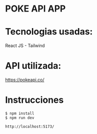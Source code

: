 # POKE API APP

  # Tecnologias usadas:
  React JS - Tailwind

  # API utilizada:
  https://pokeapi.co/

  # Instrucciones
    $ npm install
    $ npm run dev
    
    http://localhost:5173/

